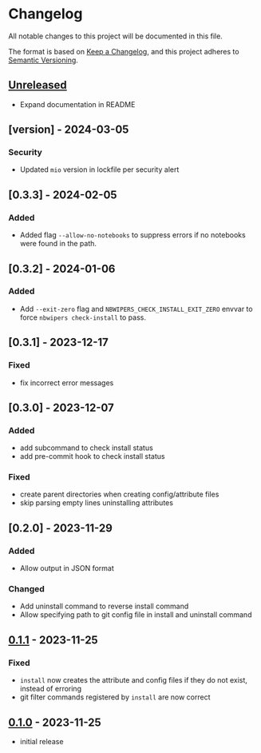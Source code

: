 # Changelog

All notable changes to this project will be documented in this file.

The format is based on [Keep a Changelog],
and this project adheres to [Semantic Versioning].

## [Unreleased]

- Expand documentation in README

## [version] - 2024-03-05

### Security

- Updated `mio` version in lockfile per security alert

## [0.3.3] - 2024-02-05

### Added

- Added flag `--allow-no-notebooks` to suppress errors if no notebooks were found in the path.

## [0.3.2] - 2024-01-06

### Added

- Add `--exit-zero` flag and `NBWIPERS_CHECK_INSTALL_EXIT_ZERO` envvar to force `nbwipers check-install` to pass.

## [0.3.1] - 2023-12-17

### Fixed

- fix incorrect error messages

## [0.3.0] - 2023-12-07

### Added

- add subcommand to check install status
- add pre-commit hook to check install status

### Fixed

- create parent directories when creating config/attribute files
- skip parsing empty lines uninstalling attributes

## [0.2.0] - 2023-11-29

### Added

- Allow output in JSON format

### Changed

- Add uninstall command to reverse install command
- Allow specifying path to git config file in install and uninstall command

## [0.1.1] - 2023-11-25

### Fixed

- `install` now creates the attribute and config files if they do not exist, instead of erroring
- git filter commands registered by `install` are now correct

## [0.1.0] - 2023-11-25

- initial release

<!-- Links -->
[keep a changelog]: https://keepachangelog.com/en/1.0.0/
[semantic versioning]: https://semver.org/spec/v2.0.0.html

<!-- Versions -->
[unreleased]: https://github.com/felixgwilliams/nbwipers/compare/v0.1.1...HEAD
[0.1.1]: https://github.com/felixgwilliams/nbwipers/compare/v0.1.0...v0.1.1
[0.1.0]: https://github.com/felixgwilliams/nbwipers/releases/tag/v0.1.0
